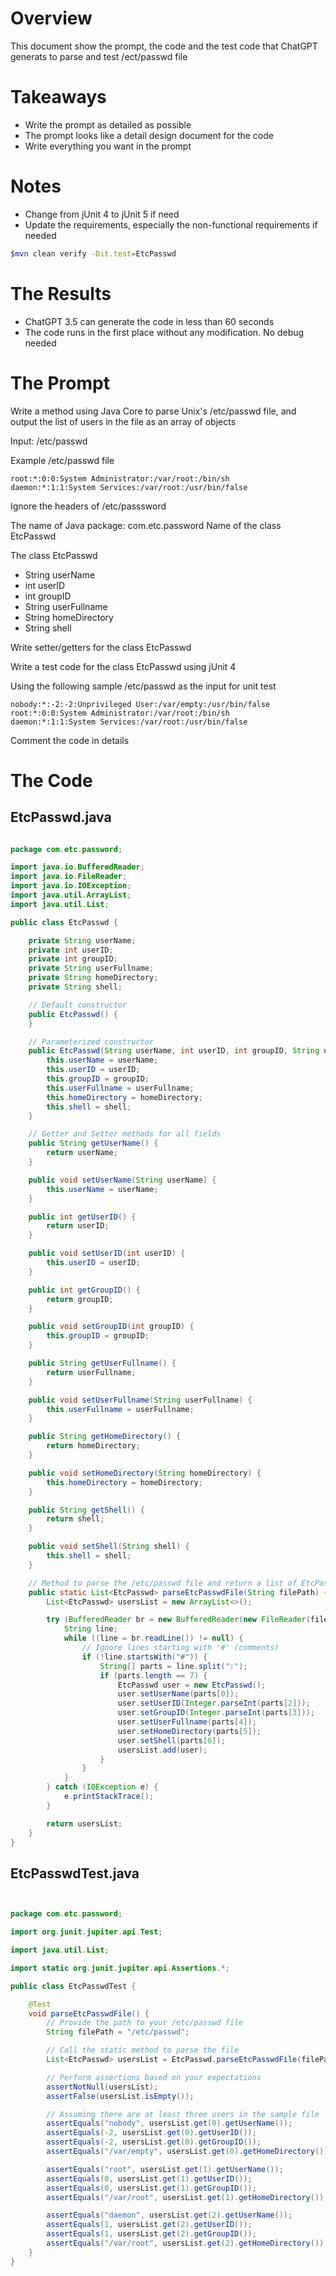 # Overview 

This document show the prompt, the code and the test code that ChatGPT generats to parse and test /ect/passwd file

# Takeaways 
- Write the prompt as detailed as possible
- The prompt looks like a detail design document for the code
- Write everything you want in the prompt 

# Notes 
- Change from jUnit 4 to jUnit 5 if need
- Update the requirements, especially the non-functional requirements if needed

```bash
$mvn clean verify -Dit.test=EtcPasswd
```

# The Results 
- ChatGPT 3.5 can generate the code in less than 60 seconds
- The code runs in the first place without any modification. No debug needed


# The Prompt 

Write a method using Java Core to parse Unix's /etc/passwd file, 
and output the list of users in the file as an array of objects 

Input:
/etc/passwd

Example /etc/passwd file 

```
root:*:0:0:System Administrator:/var/root:/bin/sh
daemon:*:1:1:System Services:/var/root:/usr/bin/false
``` 

Ignore the headers of /etc/passsword

The name of Java package: com.etc.password
Name of the class EtcPasswd

The class EtcPasswd

- String userName
- int userID
- int groupID
- String userFullname
- String homeDirectory
- String shell

Write setter/getters for the class EtcPasswd

Write a test code for the class EtcPasswd using jUnit 4

Using the following sample /etc/passwd as the input for unit test 

```
nobody:*:-2:-2:Unprivileged User:/var/empty:/usr/bin/false
root:*:0:0:System Administrator:/var/root:/bin/sh
daemon:*:1:1:System Services:/var/root:/usr/bin/false
```

Comment the code in details

# The Code 

## EtcPasswd.java

```java

package com.etc.password;

import java.io.BufferedReader;
import java.io.FileReader;
import java.io.IOException;
import java.util.ArrayList;
import java.util.List;

public class EtcPasswd {

    private String userName;
    private int userID;
    private int groupID;
    private String userFullname;
    private String homeDirectory;
    private String shell;

    // Default constructor
    public EtcPasswd() {
    }

    // Parameterized constructor
    public EtcPasswd(String userName, int userID, int groupID, String userFullname, String homeDirectory, String shell) {
        this.userName = userName;
        this.userID = userID;
        this.groupID = groupID;
        this.userFullname = userFullname;
        this.homeDirectory = homeDirectory;
        this.shell = shell;
    }

    // Getter and Setter methods for all fields
    public String getUserName() {
        return userName;
    }

    public void setUserName(String userName) {
        this.userName = userName;
    }

    public int getUserID() {
        return userID;
    }

    public void setUserID(int userID) {
        this.userID = userID;
    }

    public int getGroupID() {
        return groupID;
    }

    public void setGroupID(int groupID) {
        this.groupID = groupID;
    }

    public String getUserFullname() {
        return userFullname;
    }

    public void setUserFullname(String userFullname) {
        this.userFullname = userFullname;
    }

    public String getHomeDirectory() {
        return homeDirectory;
    }

    public void setHomeDirectory(String homeDirectory) {
        this.homeDirectory = homeDirectory;
    }

    public String getShell() {
        return shell;
    }

    public void setShell(String shell) {
        this.shell = shell;
    }

    // Method to parse the /etc/passwd file and return a list of EtcPasswd objects
    public static List<EtcPasswd> parseEtcPasswdFile(String filePath) {
        List<EtcPasswd> usersList = new ArrayList<>();

        try (BufferedReader br = new BufferedReader(new FileReader(filePath))) {
            String line;
            while ((line = br.readLine()) != null) {
                // Ignore lines starting with '#' (comments)
                if (!line.startsWith("#")) {
                    String[] parts = line.split(":");
                    if (parts.length == 7) {
                        EtcPasswd user = new EtcPasswd();
                        user.setUserName(parts[0]);
                        user.setUserID(Integer.parseInt(parts[2]));
                        user.setGroupID(Integer.parseInt(parts[3]));
                        user.setUserFullname(parts[4]);
                        user.setHomeDirectory(parts[5]);
                        user.setShell(parts[6]);
                        usersList.add(user);
                    }
                }
            }
        } catch (IOException e) {
            e.printStackTrace();
        }

        return usersList;
    }
}
```

## EtcPasswdTest.java

```java


package com.etc.password;

import org.junit.jupiter.api.Test;

import java.util.List;

import static org.junit.jupiter.api.Assertions.*;

public class EtcPasswdTest {

    @Test
    void parseEtcPasswdFile() {
        // Provide the path to your /etc/passwd file
        String filePath = "/etc/passwd";

        // Call the static method to parse the file
        List<EtcPasswd> usersList = EtcPasswd.parseEtcPasswdFile(filePath);

        // Perform assertions based on your expectations
        assertNotNull(usersList);
        assertFalse(usersList.isEmpty());

        // Assuming there are at least three users in the sample file
        assertEquals("nobody", usersList.get(0).getUserName());
        assertEquals(-2, usersList.get(0).getUserID());
        assertEquals(-2, usersList.get(0).getGroupID());
        assertEquals("/var/empty", usersList.get(0).getHomeDirectory());

        assertEquals("root", usersList.get(1).getUserName());
        assertEquals(0, usersList.get(1).getUserID());
        assertEquals(0, usersList.get(1).getGroupID());
        assertEquals("/var/root", usersList.get(1).getHomeDirectory());

        assertEquals("daemon", usersList.get(2).getUserName());
        assertEquals(1, usersList.get(2).getUserID());
        assertEquals(1, usersList.get(2).getGroupID());
        assertEquals("/var/root", usersList.get(2).getHomeDirectory());
    }
}

``` 
